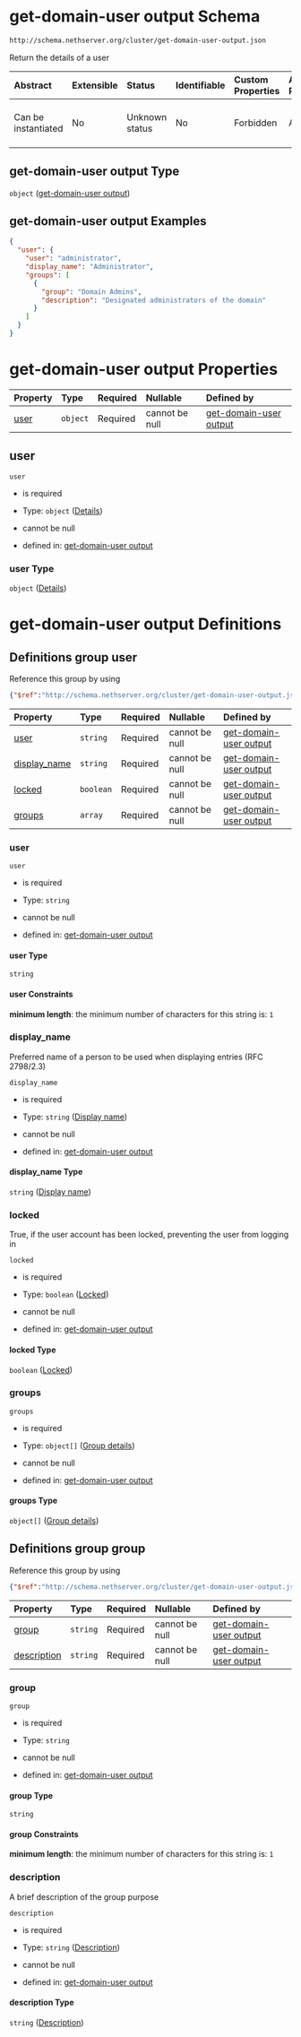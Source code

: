 # get-domain-user output Schema

```txt
http://schema.nethserver.org/cluster/get-domain-user-output.json
```

Return the details of a user

| Abstract            | Extensible | Status         | Identifiable | Custom Properties | Additional Properties | Access Restrictions | Defined In                                                                                |
| :------------------ | :--------- | :------------- | :----------- | :---------------- | :-------------------- | :------------------ | :---------------------------------------------------------------------------------------- |
| Can be instantiated | No         | Unknown status | No           | Forbidden         | Allowed               | none                | [get-domain-user-output.json](cluster/get-domain-user-output.json "open original schema") |

## get-domain-user output Type

`object` ([get-domain-user output](get-domain-user-output.md))

## get-domain-user output Examples

```json
{
  "user": {
    "user": "administrator",
    "display_name": "Administrator",
    "groups": [
      {
        "group": "Domain Admins",
        "description": "Designated administrators of the domain"
      }
    ]
  }
}
```

# get-domain-user output Properties

| Property      | Type     | Required | Nullable       | Defined by                                                                                                                                        |
| :------------ | :------- | :------- | :------------- | :------------------------------------------------------------------------------------------------------------------------------------------------ |
| [user](#user) | `object` | Required | cannot be null | [get-domain-user output](get-domain-user-output-defs-user.md "http://schema.nethserver.org/cluster/get-domain-user-output.json#/properties/user") |

## user



`user`

* is required

* Type: `object` ([Details](get-domain-user-output-defs-user.md))

* cannot be null

* defined in: [get-domain-user output](get-domain-user-output-defs-user.md "http://schema.nethserver.org/cluster/get-domain-user-output.json#/properties/user")

### user Type

`object` ([Details](get-domain-user-output-defs-user.md))

# get-domain-user output Definitions

## Definitions group user

Reference this group by using

```json
{"$ref":"http://schema.nethserver.org/cluster/get-domain-user-output.json#/$defs/user"}
```

| Property                       | Type      | Required | Nullable       | Defined by                                                                                                                                                                                                   |
| :----------------------------- | :-------- | :------- | :------------- | :----------------------------------------------------------------------------------------------------------------------------------------------------------------------------------------------------------- |
| [user](#user-1)                | `string`  | Required | cannot be null | [get-domain-user output](get-domain-user-output-defs-user-properties-user.md "http://schema.nethserver.org/cluster/get-domain-user-output.json#/$defs/user/properties/user")                                 |
| [display\_name](#display_name) | `string`  | Required | cannot be null | [get-domain-user output](get-domain-user-output-defs-user-properties-display-name.md "http://schema.nethserver.org/cluster/get-domain-user-output.json#/$defs/user/properties/display_name")                 |
| [locked](#locked)              | `boolean` | Required | cannot be null | [get-domain-user output](get-domain-user-output-defs-user-properties-locked.md "http://schema.nethserver.org/cluster/get-domain-user-output.json#/$defs/user/properties/locked")                             |
| [groups](#groups)              | `array`   | Required | cannot be null | [get-domain-user output](get-domain-user-output-defs-user-properties-list-of-groups-the-user-belongs-to.md "http://schema.nethserver.org/cluster/get-domain-user-output.json#/$defs/user/properties/groups") |

### user



`user`

* is required

* Type: `string`

* cannot be null

* defined in: [get-domain-user output](get-domain-user-output-defs-user-properties-user.md "http://schema.nethserver.org/cluster/get-domain-user-output.json#/$defs/user/properties/user")

#### user Type

`string`

#### user Constraints

**minimum length**: the minimum number of characters for this string is: `1`

### display\_name

Preferred name of a person to be used when displaying entries (RFC 2798/2.3)

`display_name`

* is required

* Type: `string` ([Display name](get-domain-user-output-defs-user-properties-display-name.md))

* cannot be null

* defined in: [get-domain-user output](get-domain-user-output-defs-user-properties-display-name.md "http://schema.nethserver.org/cluster/get-domain-user-output.json#/$defs/user/properties/display_name")

#### display\_name Type

`string` ([Display name](get-domain-user-output-defs-user-properties-display-name.md))

### locked

True, if the user account has been locked, preventing the user from logging in

`locked`

* is required

* Type: `boolean` ([Locked](get-domain-user-output-defs-user-properties-locked.md))

* cannot be null

* defined in: [get-domain-user output](get-domain-user-output-defs-user-properties-locked.md "http://schema.nethserver.org/cluster/get-domain-user-output.json#/$defs/user/properties/locked")

#### locked Type

`boolean` ([Locked](get-domain-user-output-defs-user-properties-locked.md))

### groups



`groups`

* is required

* Type: `object[]` ([Group details](get-domain-user-output-defs-group-details.md))

* cannot be null

* defined in: [get-domain-user output](get-domain-user-output-defs-user-properties-list-of-groups-the-user-belongs-to.md "http://schema.nethserver.org/cluster/get-domain-user-output.json#/$defs/user/properties/groups")

#### groups Type

`object[]` ([Group details](get-domain-user-output-defs-group-details.md))

## Definitions group group

Reference this group by using

```json
{"$ref":"http://schema.nethserver.org/cluster/get-domain-user-output.json#/$defs/group"}
```

| Property                    | Type     | Required | Nullable       | Defined by                                                                                                                                                                                           |
| :-------------------------- | :------- | :------- | :------------- | :--------------------------------------------------------------------------------------------------------------------------------------------------------------------------------------------------- |
| [group](#group)             | `string` | Required | cannot be null | [get-domain-user output](get-domain-user-output-defs-group-details-properties-group.md "http://schema.nethserver.org/cluster/get-domain-user-output.json#/$defs/group/properties/group")             |
| [description](#description) | `string` | Required | cannot be null | [get-domain-user output](get-domain-user-output-defs-group-details-properties-description.md "http://schema.nethserver.org/cluster/get-domain-user-output.json#/$defs/group/properties/description") |

### group



`group`

* is required

* Type: `string`

* cannot be null

* defined in: [get-domain-user output](get-domain-user-output-defs-group-details-properties-group.md "http://schema.nethserver.org/cluster/get-domain-user-output.json#/$defs/group/properties/group")

#### group Type

`string`

#### group Constraints

**minimum length**: the minimum number of characters for this string is: `1`

### description

A brief description of the group purpose

`description`

* is required

* Type: `string` ([Description](get-domain-user-output-defs-group-details-properties-description.md))

* cannot be null

* defined in: [get-domain-user output](get-domain-user-output-defs-group-details-properties-description.md "http://schema.nethserver.org/cluster/get-domain-user-output.json#/$defs/group/properties/description")

#### description Type

`string` ([Description](get-domain-user-output-defs-group-details-properties-description.md))
